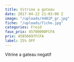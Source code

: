 ```yaml
---
title: Vitrine a gateau
date: 2017-04-22 21:03:00 Z
image: "/uploads/4401P_gr.jpg"
fiche: "/uploads/fiche.jpg"
categories: Froid
faux_prix: 45700000FCFA
prix: 45856697FCFA
label: 25% OFF
---
```


Vitrine a gateau negatif